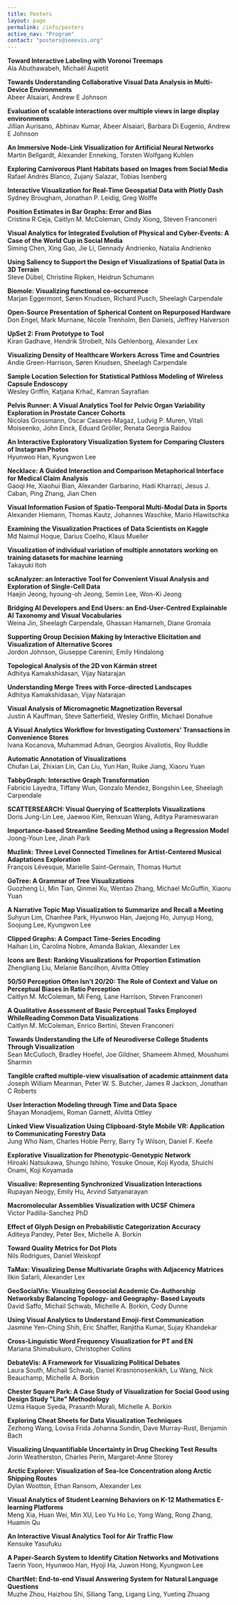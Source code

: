 ```yaml
---
title: Posters
layout: page
permalink: /info/posters
active_nav: "Program"
contact: "posters@ieeevis.org"
---
```


**Toward Interactive Labeling with Voronoi Treemaps**  
Ala Abuthawabeh, Michaël Aupetit  

**Towards Understanding Collaborative Visual Data Analysis in Multi- Device Environments**  
Abeer Alsaiari, Andrew E Johnson  

**Evaluation of scalable interactions over multiple views in large display environments**  
Jillian Aurisano, Abhinav Kumar, Abeer Alsaiari, Barbara Di Eugenio, Andrew E Johnson  

**An Immersive Node-Link Visualization for Artificial Neural Networks**  
Martin Bellgardt, Alexander Enneking, Torsten Wolfgang Kuhlen  

**Exploring Carnivorous Plant Habitats based on Images from Social Media**  
Rafael Andrés Blanco, Zujany Salazar, Tobias Isenberg  

**Interactive Visualization for Real-Time Geospatial Data with Plotly Dash**  
Sydney Brougham, Jonathan P. Leidig, Greg Wolffe  

**Position Estimates in Bar Graphs: Error and Bias**  
Cristina R Ceja, Caitlyn M. McColeman, Cindy Xiong, Steven Franconeri  

**Visual Analytics for Integrated Evolution of Physical and Cyber-Events: A Case of the World Cup in Social Media**  
Siming Chen, Xing Gao, Jie Li, Gennady Andrienko, Natalia Andrienko  

**Using Saliency to Support the Design of Visualizations of Spatial Data in 3D Terrain**  
Steve Dübel, Christine Ripken, Heidrun Schumann  

**Biomole: Visualizing functional co-occurrence**  
Marjan Eggermont, Søren Knudsen, Richard Pusch, Sheelagh Carpendale  

**Open-Source Presentation of Spherical Content on Repurposed Hardware**  
Don Engel, Mark Murnane, Nicole Trenholm, Ben Daniels, Jeffrey Halverson  

**UpSet 2: From Prototype to Tool**  
Kiran Gadhave, Hendrik Strobelt, Nils Gehlenborg, Alexander Lex  

**Visualizing Density of Healthcare Workers Across Time and Countries**  
Andie Green-Harrison, Søren Knudsen, Sheelagh Carpendale  

**Sample Location Selection for Statistical Pathloss Modeling of Wireless Capsule Endoscopy**  
Wesley Griffin, Katjana Krhač, Kamran Sayrafian  

**Pelvis Runner: A Visual Analytics Tool for Pelvic Organ Variability Exploration in Prostate Cancer Cohorts**  
Nicolas Grossmann, Oscar Casares-Magaz, Ludvig P. Muren, Vitali Moiseenko, John Einck, Eduard Gröller, Renata Georgia Raidou  

**An Interactive Exploratory Visualization System for Comparing Clusters of Instagram Photos**  
Hyunwoo Han, Kyungwon Lee  

**Necklace: A Guided Interaction and Comparison Metaphorical Interface for Medical Claim Analysis**  
Gaoqi He, Xiaohui Bian, Alexander Garbarino, Hadi Kharrazi, Jesus J. Caban, Ping Zhang, Jian Chen  

**Visual Information Fusion of Spatio-Temporal Multi-Modal Data in Sports**  
Alexander Hiemann, Thomas Kautz, Johannes Waschke, Mario Hlawitschka  

**Examining the Visualization Practices of Data Scientists on Kaggle**  
Md Naimul Hoque, Darius Coelho, Klaus Mueller  

**Visualization of individual variation of multiple annotators working on training datasets for machine learning**  
Takayuki Itoh  

**scAnalyzer: an Interactive Tool for Convenient Visual Analysis and Exploration of Single-Cell Data**  
Haejin Jeong, hyoung-oh Jeong, Semin Lee, Won-Ki Jeong  

**Bridging AI Developers and End Users: an End-User-Centred Explainable AI Taxonomy and Visual Vocabularies**  
Weina Jin, Sheelagh Carpendale, Ghassan Hamarneh, Diane Gromala  

**Supporting Group Decision Making by Interactive Elicitation and Visualization of Alternative Scores**  
Jordon Johnson, Giuseppe Carenini, Emily Hindalong  

**Topological Analysis of the 2D von Kármán street**  
Adhitya Kamakshidasan, Vijay Natarajan  

**Understanding Merge Trees with Force-directed Landscapes**  
Adhitya Kamakshidasan, Vijay Natarajan  

**Visual Analysis of Micromagnetic Magnetization Reversal**  
Justin A Kauffman, Steve Satterfield, Wesley Griffin, Michael Donahue  

**A Visual Analytics Workflow for Investigating Customers' Transactions in Convenience Stores**  
Ivana Kocanova, Muhammad Adnan, Georgios Aivaliotis, Roy Ruddle  

**Automatic Annotation of Visualizations**  
Chufan Lai, Zhixian Lin, Can Liu, Yun Han, Ruike Jiang, Xiaoru Yuan  

**TabbyGraph: Interactive Graph Transformation**  
Fabricio Layedra, Tiffany Wun, Gonzalo Mendez, Bongshin Lee, Sheelagh Carpendale  

**SCATTERSEARCH: Visual Querying of Scatterplots Visualizations**  
Doris Jung-Lin Lee, Jaewoo Kim, Renxuan Wang, Aditya Parameswaran  

**Importance-based Streamline Seeding Method using a Regression Model**  
Joong-Youn Lee, Jinah Park  

**Muzlink: Three Level Connected Timelines for Artist-Centered Musical Adaptations Exploration**  
François Lévesque, Marielle Saint-Germain, Thomas Hurtut  

**GoTree: A Grammar of Tree Visualizations**  
Guozheng Li, Min Tian, Qinmei Xu, Wentao Zhang, Michael McGuffin, Xiaoru Yuan  

**A Narrative Topic Map Visualization to Summarize and Recall a Meeting**  
Suhyun Lim, Chanhee Park, Hyunwoo Han, Jaejong Ho, Junyup Hong, Soojung Lee, Kyungwon Lee  

**Clipped Graphs: A Compact Time-Series Encoding**  
Haihan Lin, Carolina Nobre, Amanda Bakian, Alexander Lex  

**Icons are Best: Ranking Visualizations for Proportion Estimation**  
Zhengliang Liu, Melanie Bancilhon, Alvitta Ottley  

**50/50 Perception Often Isn’t 20/20: The Role of Context and Value on Perceptual Biases in Ratio Perception**  
Caitlyn M. McColeman, Mi Feng, Lane Harrison, Steven Franconeri  

**A Qualitative Assessment of Basic Perceptual Tasks Employed WhileReading Common Data Visualizations**  
Caitlyn M. McColeman, Enrico Bertini, Steven Franconeri  

**Towards Understanding the Life of Neurodiverse College Students Through Visualization**  
Sean McCulloch, Bradley Hoefel, Joe Gildner, Shameem Ahmed, Moushumi Sharmin  

**Tangible crafted multiple-view visualisation of academic attainment data**  
Joseph William Mearman, Peter W. S. Butcher, James R Jackson, Jonathan C Roberts  

**User Interaction Modeling through Time and Data Space**  
Shayan Monadjemi, Roman Garnett, Alvitta Ottley  

**Linked View Visualization Using Clipboard-Style Mobile VR: Application to Communicating Forestry Data**  
Jung Who Nam, Charles Hobie Perry, Barry Ty Wilson, Daniel F. Keefe  

**Explorative Visualization for Phenotypic-Genotypic Network**  
Hiroaki Natsukawa, Shungo Ishino, Yosuke Onoue, Koji Kyoda, Shuichi Onami, Koji Koyamada  

**Visualive: Representing Synchronized Visualization Interactions**  
Rupayan Neogy, Emily Hu, Arvind Satyanarayan  

**Macromolecular Assemblies Visualization with UCSF Chimera**  
Victor Padilla-Sanchez PhD  

**Effect of Glyph Design on Probabilistic Categorization Accuracy**  
Aditeya Pandey, Peter Bex, Michelle A. Borkin  

**Toward Quality Metrics for Dot Plots**  
Nils Rodrigues, Daniel Weiskopf  

**TaMax: Visualizing Dense Multivariate Graphs with Adjacency Matrices**  
Ilkin Safarli, Alexander Lex  

**GeoSocialVis: Visualizing Geosocial Academic Co-Authorship Networksby Balancing Topology- and Geography- Based Layouts**  
David Saffo, Michail Schwab, Michelle A. Borkin, Cody Dunne  

**Using Visual Analytics to Understand Emoji-first Communication**  
Jasmine Yen-Ching Shih, Eric Shaffer, Ranjitha Kumar, Sujay Khandekar  

**Cross-Linguistic Word Frequency Visualization for PT and EN**  
Mariana Shimabukuro, Christopher Collins  

**DebateVis: A Framework for Visualizing Political Debates**  
Laura South, Michail Schwab, Daniel Krasnonosenkikh, Lu Wang, Nick Beauchamp, Michelle A. Borkin  

**Chester Square Park: A Case Study of Visualization for Social Good using Design Study "Lite" Methodology**  
Uzma Haque Syeda, Prasanth Murali, Michelle A. Borkin  

**Exploring Cheat Sheets for Data Visualization Techniques**  
Zezhong Wang, Lovisa Frida Johanna Sundin, Dave Murray-Rust, Benjamin Bach  

**Visualizing Unquantifiable Uncertainty in Drug Checking Test Results**  
Jorin Weatherston, Charles Perin, Margaret-Anne Storey  

**Arctic Explorer: Visualization of Sea-Ice Concentration along Arctic Shipping Routes**  
Dylan Wootton, Ethan Ransom, Alexander Lex  

**Visual Analytics of Student Learning Behaviors on K-12 Mathematics E-learning Platforms**  
Meng Xia, Huan Wei, Min XU, Leo Yu Ho Lo, Yong Wang, Rong Zhang, Huamin Qu  

**An Interactive Visual Analytics Tool for Air Traffic Flow**  
Kensuke Yasufuku  

**A Paper-Search System to Identify Citation Networks and Motivations**  
Taerin Yoon, Hyunwoo Han, Hyoji Ha, Juwon Hong, Kyungwon Lee  

**ChartNet: End-to-end Visual Answering System for Natural Language Questions**  
Muzhe Zhou, Haizhou Shi, Siliang Tang, Ligang Ling, Yueting Zhuang  

